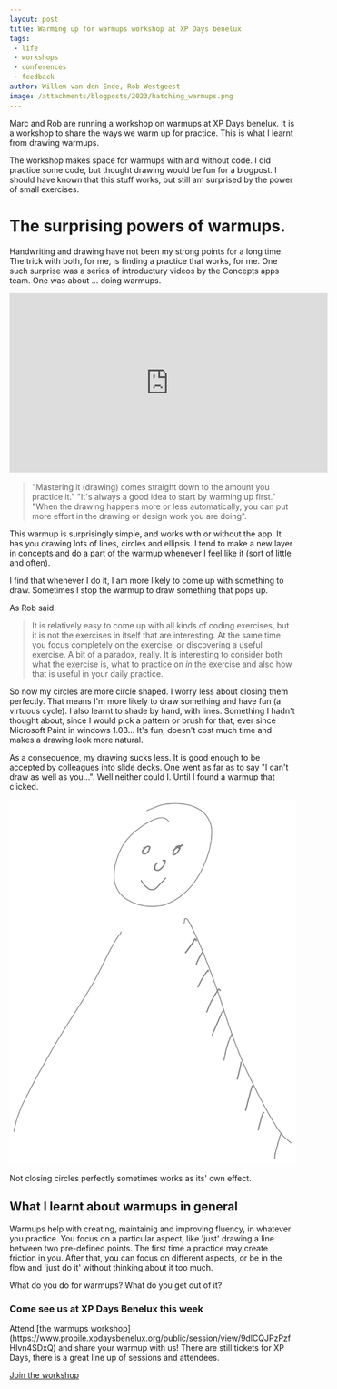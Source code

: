 ```yaml
---
layout: post
title: Warming up for warmups workshop at XP Days benelux
tags:  
 - life
 - workshops
 - conferences
 - feedback
author: Willem van den Ende, Rob Westgeest
image: /attachments/blogposts/2023/hatching_warmups.png
---
```


Marc and Rob are running a workshop on warmups at XP Days benelux. It is a workshop to share the ways we warm up for practice. This is what I learnt from drawing warmups.

The workshop makes space for warmups with and without code. I did practice some code, but thought drawing would be fun for a blogpost. I should have known that this stuff works, but still am surprised by the power of small exercises.

# The surprising powers of warmups.

Handwriting and drawing have not been my strong points for a long time. The trick with both, for me, is finding a practice that works, for me. One such surprise was a series of introductury videos by the Concepts apps team. One was about ... doing warmups.

<iframe width="560" height="315" src="https://www.youtube.com/embed/TOZxfVp_fSc?si=tADhub1rAoaDyQTm" title="YouTube video player" frameborder="0" allow="accelerometer; autoplay; clipboard-write; encrypted-media; gyroscope; picture-in-picture; web-share" allowfullscreen></iframe>

 > "Mastering it (drawing) comes straight down to the amount you practice it."  "It's always a good idea to start by warming up first." "When the drawing happens more or less automatically, you can put more effort in the drawing or design work you are doing".

This warmup is surprisingly simple, and works with or without the app. It has you drawing lots of lines, circles and ellipsis. I tend to make a new layer in concepts and do a part of the warmup whenever I feel like it (sort of little and often). 

I find that whenever I do it, I am more likely to come up with something to draw. Sometimes I stop the warmup to draw something that pops up.

As Rob said:

>  It is relatively easy to come up with all kinds of coding exercises, but it is not the exercises in itself that are interesting. At the same time you focus completely on the exercise, or discovering a useful exercise. A bit of a paradox, really. It is interesting to consider both what the exercise is, what to practice on _in_ the exercise and also how that is useful in your daily practice.

So now my circles are more circle shaped. I worry less about closing them perfectly. That means I'm more likely to draw something and have fun (a virtuous cycle). I also learnt to shade by hand, with lines. Something I hadn't thought about, since I would pick a pattern or brush for that, ever since Microsoft Paint in windows 1.03... It's fun, doesn't cost much time and makes a drawing look more natural.

As a consequence, my drawing sucks less. It is good enough to be accepted by colleagues into slide decks. One went as far as to say "I can't draw as well as you...". Well neither could I. Until I found a warmup that clicked.

![a simple cartoon person. the sloppily unclosed circle suggests a flop of hair](/attachments/blogposts/2023/shade_circle.svg)

Not closing circles perfectly sometimes works as its' own effect.

## What I learnt about warmups in general 

Warmups help with creating, maintainig and improving fluency, in whatever you practice. You focus on a particular aspect, like 'just' drawing a line between two pre-defined points. The first time a practice may create friction in you. After that, you can focus on different aspects, or be in the flow and 'just do it' without thinking about it too much. 

What do you do for warmups? What do you get out of it?

<aside>
<h3>Come see us at XP Days Benelux this week</h3>
<p>Attend [the warmups workshop](https://www.propile.xpdaysbenelux.org/public/session/view/9dlCQJPzPzfHIvn4SDxQ) and share your warmup with us! There are still tickets for XP Days, there is a great line up of sessions and attendees.</p>
<p></p>
<div> 
<a href="https://www.propile.xpdaysbenelux.org/public/session/view/9dlCQJPzPzfHIvn4SDxQ">Join the workshop</a>
</div>
</aside>
